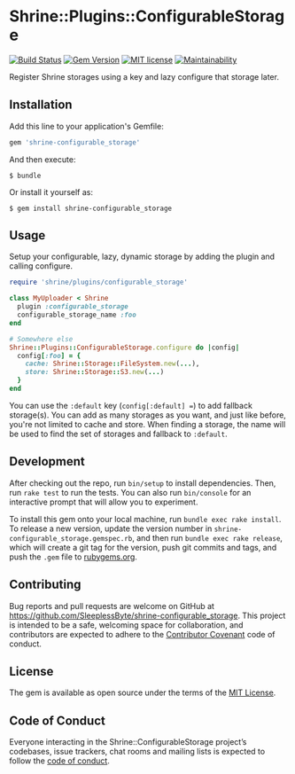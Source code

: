 # Shrine::Plugins::ConfigurableStorage
[![Build Status](https://travis-ci.com/SleeplessByte/shrine-configurable_storage.svg?branch=master)](https://travis-ci.com/SleeplessByte/shrine-configurable_storage)
[![Gem Version](https://badge.fury.io/rb/shrine-configurable_storage.svg)](https://badge.fury.io/rb/shrine-configurable_storage)
[![MIT license](http://img.shields.io/badge/license-MIT-brightgreen.svg)](http://opensource.org/licenses/MIT)
[![Maintainability](https://api.codeclimate.com/v1/badges/583cd9c332f3b5346dec/maintainability)](https://codeclimate.com/github/SleeplessByte/shrine-configurable_storage/maintainability)

Register Shrine storages using a key and lazy configure that storage later.

## Installation

Add this line to your application's Gemfile:

```ruby
gem 'shrine-configurable_storage'
```

And then execute:

    $ bundle

Or install it yourself as:

    $ gem install shrine-configurable_storage

## Usage

Setup your configurable, lazy, dynamic storage by adding the plugin and calling configure.

```Ruby
require 'shrine/plugins/configurable_storage'

class MyUploader < Shrine
  plugin :configurable_storage
  configurable_storage_name :foo
end

# Somewhere else
Shrine::Plugins::ConfigurableStorage.configure do |config|
  config[:foo] = {
    cache: Shrine::Storage::FileSystem.new(...),
    store: Shrine::Storage::S3.new(...)
  }
end
```

You can use the `:default` key (`config[:default] =`) to add fallback storage(s). You can add as many storages as you
want, and just like before, you're not limited to cache and store. When finding a storage, the name will be used to find
the set of storages and fallback to `:default`.

## Development

After checking out the repo, run `bin/setup` to install dependencies. Then, run `rake test` to run the tests. You can
also run `bin/console` for an interactive prompt that will allow you to experiment.

To install this gem onto your local machine, run `bundle exec rake install`. To release a new version, update the
version number in `shrine-configurable_storage.gemspec.rb`, and then run `bundle exec rake release`, which will create
a git tag for the version, push git commits and tags, and push the `.gem` file to [rubygems.org](https://rubygems.org).

## Contributing

Bug reports and pull requests are welcome on GitHub at https://github.com/SleeplessByte/shrine-configurable_storage.
This project is intended to be a safe, welcoming space for collaboration, and contributors are expected to adhere to
the [Contributor Covenant](http://contributor-covenant.org) code of conduct.

## License

The gem is available as open source under the terms of the [MIT License](https://opensource.org/licenses/MIT).

## Code of Conduct

Everyone interacting in the Shrine::ConfigurableStorage project’s codebases, issue trackers, chat rooms and mailing
lists is expected to follow the [code of conduct](https://github.com/[USERNAME]/shrine-configurable_storage/blob/master/CODE_OF_CONDUCT.md).
